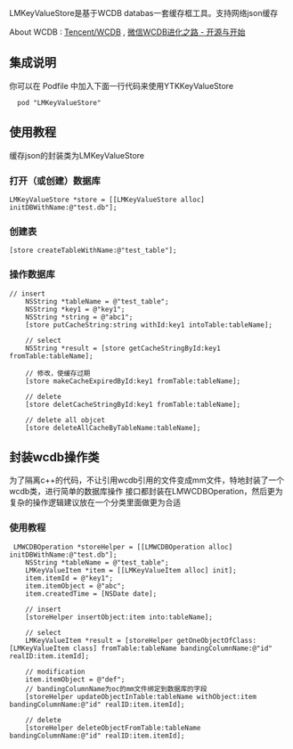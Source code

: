 LMKeyValueStore是基于WCDB databas一套缓存框工具。支持网络json缓存

About WCDB : [Tencent/WCDB](https://github.com/Tencent/wcdb) , [微信WCDB进化之路 - 开源与开始](https://mp.weixin.qq.com/s?__biz=MzAwNDY1ODY2OQ%3D%3D&mid=2649286603&idx=1&sn=d243dd27f2c6614631241cd00570e853&chksm=8334c349b4434a5fd81809d656bfad6072f075d098cb5663a85823e94fc2363edd28758ab882&mpshare=1&scene=1&srcid=0609GLAeaGGmI4zCHTc2U9ZX)

## 集成说明
你可以在 Podfile 中加入下面一行代码来使用YTKKeyValueStore
```
  pod "LMKeyValueStore"
```

## 使用教程
缓存json的封装类为LMKeyValueStore

### 打开（或创建）数据库
```objc-c
LMKeyValueStore *store = [[LMKeyValueStore alloc] initDBWithName:@"test.db"];
````

### 创建表
```objc-c
[store createTableWithName:@"test_table"];
```

### 操作数据库
```objc
// insert
    NSString *tableName = @"test_table";
    NSString *key1 = @"key1";
    NSString *string = @"abc1";
    [store putCacheString:string withId:key1 intoTable:tableName];
    
    // select
    NSString *result = [store getCacheStringById:key1 fromTable:tableName];
    
    // 修改，使缓存过期
    [store makeCacheExpiredById:key1 fromTable:tableName];
    
    // delete
    [store deletCacheStringById:key1 fromTable:tableName];
    
    // delete all objcet
    [store deleteAllCacheByTableName:tableName];
```

## 封装wcdb操作类
 为了隔离c++的代码，不让引用wcdb引用的文件变成mm文件，特地封装了一个wcdb类，进行简单的数据库操作
接口都封装在LMWCDBOperation，然后更为复杂的操作逻辑建议放在一个分类里面做更为合适

### 使用教程
```objc
 LMWCDBOperation *storeHelper = [[LMWCDBOperation alloc] initDBWithName:@"test.db"];
    NSString *tableName = @"test_table";
    LMKeyValueItem *item = [[LMKeyValueItem alloc] init];
    item.itemId = @"key1";
    item.itemObject = @"abc";
    item.createdTime = [NSDate date];
    
    // insert
    [storeHelper insertObject:item into:tableName];
    
    // select
    LMKeyValueItem *result = [storeHelper getOneObjectOfClass:[LMKeyValueItem class] fromTable:tableName bandingColumnName:@"id" realID:item.itemId];
    
    // modification
    item.itemObject = @"def";
    // bandingColumnName为oc的mm文件绑定到数据库的字段
    [storeHelper updateObjectInTable:tableName withObject:item bandingColumnName:@"id" realID:item.itemId];
    
    // delete
    [storeHelper deleteObjectFromTable:tableName bandingColumnName:@"id" realID:item.itemId];
```